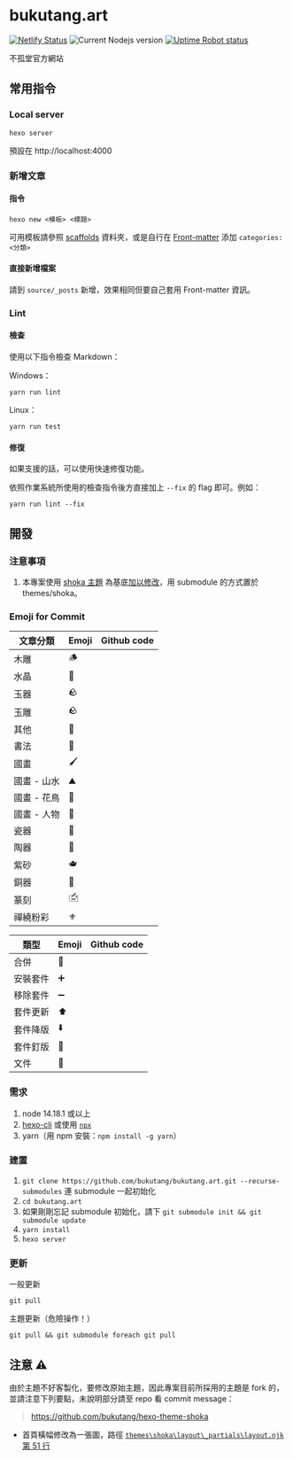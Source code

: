 # bukutang.art

[![Netlify Status](https://api.netlify.com/api/v1/badges/b553deca-045b-40a4-9e42-5be399053a70/deploy-status)](https://app.netlify.com/sites/gallant-banach-f6e226/deploys)
![Current Nodejs version](http://img.shields.io/badge/node-16.13.0-brightgreen.svg)
[![Uptime Robot status](https://img.shields.io/uptimerobot/status/m790504333-36c8580968a04d770c0b6804)](https://dev.bukutang.art/)

不孤堂官方網站

## 常用指令

### Local server

```
hexo server
```

預設在 http://localhost:4000

### 新增文章

#### 指令

```
hexo new <模板> <標題>
```

可用模板請參照 [scaffolds](scaffolds) 資料夾，或是自行在 [Front-matter](https://hexo.io/zh-tw/docs/front-matter) 添加 `categories: <分類>`

#### 直接新增檔案

請到 `source/_posts` 新增，效果相同但要自己套用 Front-matter 資訊。

### Lint

#### 檢查

使用以下指令檢查 Markdown：

Windows：

```
yarn run lint
```

Linux：

```
yarn run test
```

#### 修復

如果支援的話，可以使用快速修復功能。

依照作業系統所使用的檢查指令後方直接加上 `--fix` 的 flag 即可。例如：

```
yarn run lint --fix
```

## 開發

### 注意事項

1. 本專案使用 [shoka 主題](https://github.com/amehime/hexo-theme-shoka) 為基底[加以修改](https://github.com/bukutang/hexo-theme-shoka)，用 submodule 的方式置於 themes/shoka。

### Emoji for Commit

| 文章分類 | Emoji | Github code |
| ---- | ---- | ---- |
| 木雕 | 🪵 | |
| 水晶 | 🔮 | |
| 玉器 | 🪨 | |
| 玉雕 | 🪨 | |
| 其他 | 📛 | |
| 書法 | 🔲 | |
| 國畫 | 🖌 | |
| 國畫 - 山水 | ⛰ | |
| 國畫 - 花鳥 | 🌼 | |
| 國畫 - 人物 | 👤 | |
| 瓷器 | 🍵 | |
| 陶器 | 🏺 | |
| 紫砂 | 🫖 | |
| 銅器 | 🥉 | |
| 篆刻 | 🖆 | |
| 禪繞粉彩 | ⚜ | |

| 類型 | Emoji | Github code |
| ---- | ---- | ---- |
| 合併 | 🥂 | |
| 安裝套件 | ➕ | |
| 移除套件 | ➖ | |
| 套件更新 | ⬆️ | |
| 套件降版 | ⬇️ | |
| 套件釘版 | 📌 | |
| 文件 | 📝 | |

### 需求

1. node 14.18.1 或以上
2. [hexo-cli](https://hexo.io/zh-tw/docs/#%E5%AE%89%E8%A3%9D%E9%9C%80%E6%B1%82) 或使用 [`npx`](https://hexo.io/docs/index.html#Advanced-installation-and-usage)
3. yarn（用 npm 安裝：`npm install -g yarn`）

### 建置

1. `git clone https://github.com/bukutang/bukutang.art.git --recurse-submodules` 連 submodule 一起初始化
2. `cd bukutang.art`
3. 如果剛剛忘記 submodule 初始化，請下 `git submodule init && git submodule update`
4. `yarn install`
5. `hexo server`

### 更新

一般更新

```
git pull
```

主題更新（危險操作！）

```
git pull && git submodule foreach git pull
```

## 注意 ⚠

由於主題不好客製化，要修改原始主題，因此專案目前所採用的主題是 fork 的，並請注意下列要點，未說明部分請至 repo 看 commit message：

> https://github.com/bukutang/hexo-theme-shoka

* 首頁橫幅修改為一張圖，路徑 [`themes\shoka\layout\_partials\layout.njk` 第 51 行](https://github.com/bukutang/hexo-theme-shoka/blob/bukutang/layout/_partials/layout.njk#L51)
